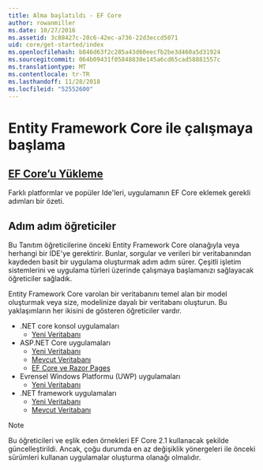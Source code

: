 ```yaml
---
title: Alma başlatıldı - EF Core
author: rowanmiller
ms.date: 10/27/2016
ms.assetid: 3c88427c-20c6-42ec-a736-22d3eccd5071
uid: core/get-started/index
ms.openlocfilehash: b846d63f2c285a43d60eecfb2be3d460a5d31924
ms.sourcegitcommit: 064b09431f05848830e145a6cd65cad58881557c
ms.translationtype: MT
ms.contentlocale: tr-TR
ms.lasthandoff: 11/28/2018
ms.locfileid: "52552600"
---
```

# <a name="getting-started-with-entity-framework-core"></a>Entity Framework Core ile çalışmaya başlama

## <a name="installing-ef-coreinstallindexmd"></a>[EF Core’u Yükleme](install/index.md)

Farklı platformlar ve popüler Ide'leri, uygulamanın EF Core eklemek gerekli adımları bir özeti.

## <a name="step-by-step-tutorials"></a>Adım adım öğreticiler

Bu Tanıtım öğreticilerine önceki Entity Framework Core olanağıyla veya herhangi bir IDE'ye gerektirir. Bunlar, sorgular ve verileri bir veritabanından kaydeden basit bir uygulama oluşturmak adım adım sürer. Çeşitli işletim sistemlerini ve uygulama türleri üzerinde çalışmaya başlamanızı sağlayacak öğreticiler sağladık.

Entity Framework Core varolan bir veritabanını temel alan bir model oluşturmak veya size, modelinize dayalı bir veritabanı oluşturun. Bu yaklaşımların her ikisini de gösteren öğreticiler vardır.

* .NET core konsol uygulamaları
  * [Yeni Veritabanı](netcore/new-db-sqlite.md)
* ASP.NET Core uygulamaları
  * [Yeni Veritabanı](aspnetcore/new-db.md)
  * [Mevcut Veritabanı](aspnetcore/existing-db.md)
  * [EF Core ve Razor Pages](/aspnet/core/data/ef-rp/intro)
* Evrensel Windows Platformu (UWP) uygulamaları
  * [Yeni Veritabanı](uwp/getting-started.md)
* .NET framework uygulamaları
  * [Yeni Veritabanı](full-dotnet/new-db.md)
  * [Mevcut Veritabanı](full-dotnet/existing-db.md)

> [!NOTE]  
> Bu öğreticileri ve eşlik eden örnekleri EF Core 2.1 kullanacak şekilde güncelleştirildi. Ancak, çoğu durumda en az değişiklik yönergeleri ile önceki sürümleri kullanan uygulamalar oluşturma olanağı olmalıdır. 
